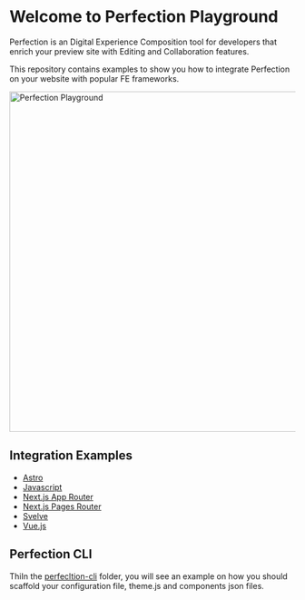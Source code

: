 # Welcome to Perfection Playground

Perfection is an Digital Experience Composition tool for developers that enrich your preview site with Editing and Collaboration features.

This repository contains examples to show you how to integrate Perfection on your website with popular FE frameworks.

<img src="https://raw.githubusercontent.com/perfectiondotdev/perfection/main/assets/images/laptop.png" width="600" alt="Perfection Playground" />

## Integration Examples

- [Astro](https://github.com/perfectiondotdev/perfection/tree/main/examples/astro)
- [Javascript](https://github.com/perfectiondotdev/perfection/tree/main/examples/javascript)
- [Next.js App Router](https://github.com/perfectiondotdev/perfection/tree/main/examples/nextjs-app)
- [Next.js Pages Router](https://github.com/perfectiondotdev/perfection/tree/main/examples/nextjs-pages)
- [Svelve](https://github.com/perfectiondotdev/perfection/tree/main/examples/svelve)
- [Vue.js](https://github.com/perfectiondotdev/perfection/tree/main/examples/vuejs)

## Perfection CLI

ThiIn the [perfecltion-cli](https://github.com/perfectiondotdev/perfection/tree/main/perfection-cli) folder, you will see an example on how you should scaffold your configuration file, theme.js and components json files.
